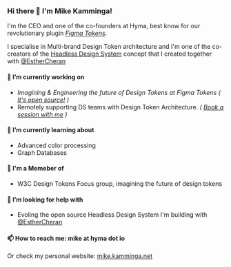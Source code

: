 ### Hi there 👋 I'm Mike Kamminga! 
I'm the CEO and one of the co-founders at Hyma, best know for our revolutionary plugin [*Figma Tokens*](https://figmatokens.com).

I specialise in Multi-brand Design Token architecture and I'm one of the co-creators of the [Headless Design System](https://www.youtube.com/watch?v=yvblQEPGPkM) concept that I created together with [@EstherCheran](https://github.com/EstherCheran)

#### 🔭 I’m currently working on
- *Imagining & Engineering the future of Design Tokens at Figma Tokens ( [It's open source!](https://github.com/six7/figma-tokens) )*
- Remotely supporting DS teams with Design Token Architecture. *( [Book a session with me](https://calendly.com/figmatokens) )*

#### 🌱 I’m currently learning about 
- Advanced color processing
- Graph Databases

#### 👯 I'm a Memeber of 
- W3C Design Tokens Focus group, imagining the future of design tokens

#### 🤔 I’m looking for help with
- Evoling the open source Headless Design System I'm building with [@EstherCheran](https://github.com/EstherCheran)

#### 📫 How to reach me: mike at hyma dot io
Or check my personal website: [mike.kamminga.net](https://mike.kamminga.net)


<!--
**mikekamminga/mikekamminga** is a ✨ _special_ ✨ repository because its `README.md` (this file) appears on your GitHub profile.

Here are some ideas to get you started:

- 🔭 I’m currently working on ...
- 🌱 I’m currently learning ...
- 👯 I’m looking to collaborate on ...
- 🤔 I’m looking for help with ...
- 💬 Ask me about ...
- 📫 How to reach me: ...
- 😄 Pronouns: ...
- ⚡ Fun fact: ...
-->

